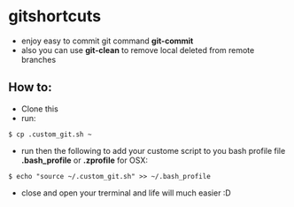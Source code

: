 # gitshortcuts

- enjoy easy to commit git command **git-commit** 
- also you can use **git-clean** to remove local deleted from remote branches

## How to:
- Clone this
- run:
```
$ cp .custom_git.sh ~
```
- run then the following to add your custome script to you bash profile file **.bash_profile** or **.zprofile** for OSX:
```
$ echo "source ~/.custom_git.sh" >> ~/.bash_profile
```
- close and open your trerminal and life will much easier :D

